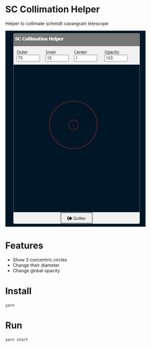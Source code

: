 # SC Collimation Helper

Helper to collimate schmidt cassegrain telescope

![Cybernetically enhanced web apps: Svelte](assets/SCCH.jpg)

# Features

- Show 3 concentric circles
- Change their diameter
- Change global opacity

# Install

```
yarn
```

# Run

```
yarn start
```